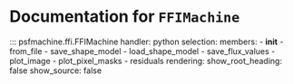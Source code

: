 # Documentation for `FFIMachine`

::: psfmachine.ffi.FFIMachine
    handler: python
    selection:
      members:
        - __init__
        - from_file
        - save_shape_model
        - load_shape_model
        - save_flux_values
        - plot_image
        - plot_pixel_masks
        - residuals
    rendering:
      show_root_heading: false
      show_source: false
